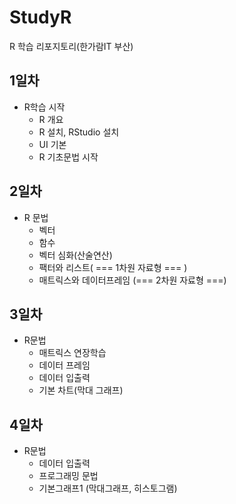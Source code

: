 # StudyR
R 학습 리포지토리(한가람IT 부산)

## 1일차
- R학습 시작
  - R 개요
  - R 설치, RStudio 설치
  - UI 기본
  - R 기초문법 시작


## 2일차
- R 문법
  - 벡터
  - 함수
  - 벡터 심화(산술연산)
  - 팩터와 리스트( === 1차원 자료형 === )
  - 매트릭스와 데이터프레임 (=== 2차원 자료형 ===)


## 3일차
- R문법
  - 매트릭스 연장학습
  - 데이터 프레임 
  - 데이터 입출력
  - 기본 차트(막대 그래프)
  
## 4일차
- R문법
  - 데이터 입출력
  - 프로그래밍 문법
  - 기본그래프1 (막대그래프, 히스토그램)
